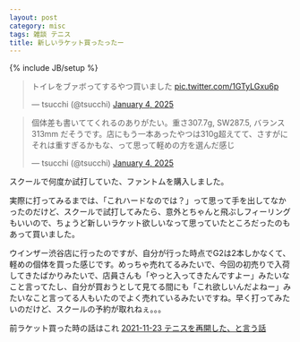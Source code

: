 ```yaml
---
layout: post
category: misc
tags: 雑談 テニス
title: 新しいラケット買ったったー
---
```

{% include JB/setup %}

<blockquote class="twitter-tweet"><p lang="ja" dir="ltr">トイレをブァボってするやつ買いました <a href="https://t.co/1GTyLGxu6p">pic.twitter.com/1GTyLGxu6p</a></p>&mdash; tsucchi (@tsucchi) <a href="https://twitter.com/tsucchi/status/1875453880403951646?ref_src=twsrc%5Etfw">January 4, 2025</a></blockquote> <script async src="https://platform.twitter.com/widgets.js" charset="utf-8"></script>


<blockquote class="twitter-tweet"><p lang="ja" dir="ltr">個体差も書いててくれるのありがたい。重さ307.7g, SW287.5, バランス313mm だそうです。店にもう一本あったやつは310g超えてて、さすがにそれは重すぎるかもな、って思って軽めの方を選んだ感じ</p>&mdash; tsucchi (@tsucchi) <a href="https://twitter.com/tsucchi/status/1875454561676382279?ref_src=twsrc%5Etfw">January 4, 2025</a></blockquote> <script async src="https://platform.twitter.com/widgets.js" charset="utf-8"></script>

スクールで何度か試打していた、ファントムを購入しました。

実際に打ってみるまでは、「これハードなのでは？」って思って手を出してなかったのだけど、スクールで試打してみたら、意外とちゃんと飛ぶしフィーリングもいいので、ちょうど新しいラケット欲しいなって思っていたところだったのもあって買いました。

ウインザー渋谷店に行ったのですが、自分が行った時点でG2は2本しかなくて、軽めの個体を買った感じです。めっちゃ売れてるみたいで、今回の初売りで入荷してきたばかりみたいで、店員さんも「やっと入ってきたんですよー」みたいなこと言ってたし、自分が買おうとして見てる間にも「これ欲しいんだよねー」みたいなこと言ってる人もいたのでよく売れているみたいですね。早く打ってみたいのだけど、スクールの予約が取れねぇ。。。

前ラケット買った時の話はこれ [2021-11-23 テニスを再開した、と言う話](https://tsucchi.github.io/misc/2021/11/23/tennis)